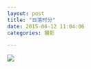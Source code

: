 ```yaml
---
layout: post
title: "日落时分"
date: 2015-06-12 11:04:06
categories: 摄影

---
```

![](http://imglf1.ph.126.net/bp1GurS5qZdgbEcw0cEtlQ==/6630280515374151397.jpg)